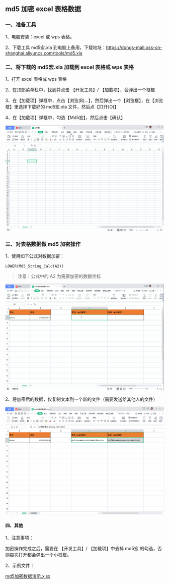 ## md5 加密 excel 表格数据 <!--docsify-ignore-->

### 一、准备工具
1、电脑安装：excel 或 wps 表格。

2、下载工具 md5宏.xla 到电脑上备用，下载地址：https://dongs-mall.oss-cn-shanghai.aliyuncs.com/tools/md5.xla

### 二、将下载的 md5宏.xla 加载到 excel 表格或 wps 表格
1、打开 excel 表格或 wps 表格

2、在顶部菜单栏中，找到并点击 【开发工具】/ 【加载项】，会弹出一个框框

3、在【加载项】弹框中，点击【浏览(B)...】，然后弹出一个【浏览框】，在【浏览框】里选择下载好的 md5宏.xla 文件，然后点【打开(O)】

4、在【加载项】弹框中，勾选【Md5宏】，然后点击【确认】

![LICEcap示例](img/md5-encrypted-excel-table-01.gif "-gifcontrol-disabled")

### 三、对表格数据做 md5 加密操作
1、使用如下公式对数据加密：
```
LOWER(Md5_String_Calc(A2))
```
> 注意：公式中的 A2 为需要加密的数据坐标

![LICEcap示例](img/md5-encrypted-excel-table-02.gif "-gifcontrol-disabled")

2、将加密后的数据，仅复制文本到一个新的文件（需要发送给其他人的文件）

![LICEcap示例](img/md5-encrypted-excel-table-03.gif "-gifcontrol-disabled")

#### 四、其他
1、注意事项：

加密操作完成之后，需要在 【开发工具】/ 【加载项】中去掉 md5宏 的勾选，否则每次打开都会弹出一个小框框。

2、示例文件：

[md5加密数据演示.xlsx](https://bruce.bugmakers.club/assets/file/md5加密数据演示.xlsx)